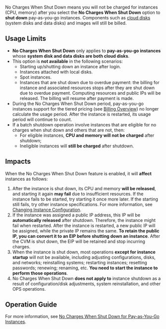 No Charges When Shut Down means you will not be charged for instances (CPU, memory) after you select the **No Charges When Shut Down** option to **shut down** pay-as-you-go instances. Components such as [cloud disks](https://intl.cloud.tencent.com/document/product/213/2255) (system disks and data disks) and images will still be billed.


## Usage Limits
- **No Charges When Shut Down** only applies to **pay-as-you-go instances** whose **system disk and data disks are both cloud disks**.
- This option is **not available** in the following scenarios:
	- Starting up/shutting down an instance after login.
	- Instances attached with local disks.
	- Spot instances.
	- Instances that are shut down due to overdue payment: the billing for instance and associated resources stops after they are shut down due to overdue payment. Computing resources and public IPs will be released. The billing will resume after payment is made.
- During the No Charges When Shut Down period, pay-as-you-go instances support for the tiered pricing (see [Billing Overview](https://intl.cloud.tencent.com/document/product/213/2176)) no longer calculate the usage period. After the instance is restarted, its usage period will continue to count.
- If a batch shutdown operation involve instances that are eligible for no charges when shut down and others that are not, then:
	- For eligible instances, **CPU and memory will not be charged** after shutdown;
	- Ineligible instances will **still be charged** after shutdown.

## Impacts

When the No Charges When Shut Down feature is enabled, it will **affect** instances as follows:
1. After the instance is shut down, its CPU and memory **will be released**, and starting it again **may fail** due to insufficient resources. If the instance fails to be started, try starting it once more later. If the starting still fails, try other instance specifications. For more information, see [Changing Instance Configuration](https://intl.cloud.tencent.com/document/product/213/2178).
2. If the instance was assigned a public IP address, this IP will be **automatically released** after shutdown. Therefore, the instance might fail when restarted. After the instance is restarted, a new public IP will be assigned, while the private IP remains the same.
 **To retain the public IP, you can convert it to an EIP before shutting down an instance**. After the CVM is shut down, the EIP will be retained and stop incurring charges.
3. When the instance is shut down, most operations **except for instance startup** will not be available, including adjusting configurations, disks, and networks; reinstalling systems; restarting instances; resetting passwords; renewing; renaming, etc. **You need to start the instance to perform those operations**.
4. No Charges When Shut Down **does not apply to** instance shutdown as a result of configuration/disk adjustments, system reinstallation, and other OPS operations.

## Operation Guide

For more information, see [No Charges When Shut Down for Pay-as-You-Go Instances](https://intl.cloud.tencent.com/document/product/213/19922).
